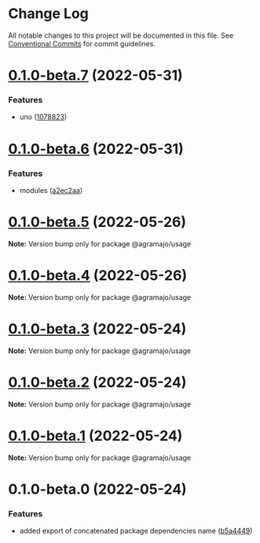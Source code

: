 # Change Log

All notable changes to this project will be documented in this file.
See [Conventional Commits](https://conventionalcommits.org) for commit guidelines.

# [0.1.0-beta.7](https://github.com/agramajo/test/compare/@agramajo/usage@0.1.0-beta.6...@agramajo/usage@0.1.0-beta.7) (2022-05-31)


### Features

* uno ([1078823](https://github.com/agramajo/test/commit/107882317d231b9263049c5d0274e332d633a66f))





# [0.1.0-beta.6](https://github.com/agramajo/test/compare/@agramajo/usage@0.1.0-beta.5...@agramajo/usage@0.1.0-beta.6) (2022-05-31)


### Features

* modules ([a2ec2aa](https://github.com/agramajo/test/commit/a2ec2aa32486f8adda24781b66aa0e517e5b2d83))





# [0.1.0-beta.5](https://github.com/agramajo/test/compare/@agramajo/usage@0.1.0-beta.4...@agramajo/usage@0.1.0-beta.5) (2022-05-26)

**Note:** Version bump only for package @agramajo/usage





# [0.1.0-beta.4](https://github.com/agramajo/test/compare/@agramajo/usage@0.1.0-beta.3...@agramajo/usage@0.1.0-beta.4) (2022-05-26)

**Note:** Version bump only for package @agramajo/usage





# [0.1.0-beta.3](https://github.com/agramajo/test/compare/@agramajo/usage@0.1.0-beta.2...@agramajo/usage@0.1.0-beta.3) (2022-05-24)

**Note:** Version bump only for package @agramajo/usage





# [0.1.0-beta.2](https://github.com/agramajo/test/compare/@agramajo/usage@0.1.0-beta.1...@agramajo/usage@0.1.0-beta.2) (2022-05-24)

**Note:** Version bump only for package @agramajo/usage





# [0.1.0-beta.1](https://github.com/agramajo/test/compare/@agramajo/usage@0.1.0-beta.0...@agramajo/usage@0.1.0-beta.1) (2022-05-24)

**Note:** Version bump only for package @agramajo/usage





# 0.1.0-beta.0 (2022-05-24)


### Features

* added export of concatenated package dependencies name ([b5a4449](https://github.com/agramajo/test/commit/b5a444923bcb7388e05bdf24e12d83b56a6c961a))
